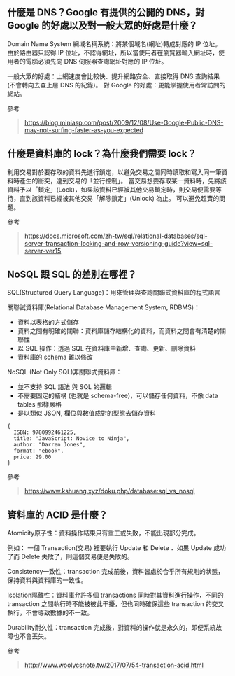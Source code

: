 ## 什麼是 DNS？Google 有提供的公開的 DNS，對 Google 的好處以及對一般大眾的好處是什麼？
Domain Name System 網域名稱系統：將某個域名(網址)轉成對應的 IP 位址。
由於路由器只認得 IP 位址，不認得網址，所以當使用者在瀏覽器輸入網址時，使用者的電腦必須先向 DNS 伺服器查詢網址對應的 IP 位址。

一般大眾的好處：上網速度會比較快、提升網路安全、直接取得 DNS 查詢結果(不會轉向去查上層 DNS 的紀錄)。
對 Google 的好處：更能掌握使用者常訪問的網站。

參考
>https://blog.miniasp.com/post/2009/12/08/Use-Google-Public-DNS-may-not-surfing-faster-as-you-expected

## 什麼是資料庫的 lock？為什麼我們需要 lock？

利用交易對於要存取的資料先進行鎖定，以避免交易之間同時讀取和寫入同一筆資料時產生的衝突，達到交易的「並行控制」。
當交易想要存取某一資料時，先將該資料予以「鎖定」(Lock)，如果該資料已經被其他交易鎖定時，則交易便需要等待，直到該資料已經被其他交易「解除鎖定」(Unlock) 為止。
可以避免超賣的問題。

參考
>https://docs.microsoft.com/zh-tw/sql/relational-databases/sql-server-transaction-locking-and-row-versioning-guide?view=sql-server-ver15

## NoSQL 跟 SQL 的差別在哪裡？

SQL(Structured Query Language)：用來管理與查詢關聯式資料庫的程式語言

關聯試資料庫(Relational Database Management System, RDBMS)：
- 資料以表格的方式儲存
- 資料之間有明確的關聯：資料庫儲存結構化的資料，而資料之間會有清楚的關聯性
- 以 SQL 操作：透過 SQL 在資料庫中新增、查詢、更新、刪除資料
- 資料庫的 schema 難以修改

NoSQL (Not Only SQL)非關聯式資料庫：
- 並不支持 SQL 語法 與 SQL 的邏輯
- 不需要固定的結構 (也就是 schema-free)，可以儲存任何資料，不像 data tables 那樣嚴格
- 是以類似 JSON, 欄位與數值成對的型態去儲存資料
```
{
  ISBN: 9780992461225,
  title: "JavaScript: Novice to Ninja",
  author: "Darren Jones",
  format: "ebook",
  price: 29.00
}
```

參考
>https://www.kshuang.xyz/doku.php/database:sql_vs_nosql


## 資料庫的 ACID 是什麼？
Atomicity原子性：資料操作結果只有重工或失敗，不能出現部分完成。

例如：
一個 Transaction(交易) 裡要執行 Update 和 Delete ．如果 Update 成功了而 Delete 失敗了，則這個交易便是失敗的。

Consistency一致性：transaction 完成前後，資料皆處於合乎所有規則的狀態，保持資料與資料庫的一致性。

Isolation隔離性：資料庫允許多個 transactions 同時對其資料進行操作，不同的 transaction 之間執行時不能被彼此干擾，但也同時確保這些 transaction 的交叉執行，不會導致數據的不一致。

Durability耐久性：transaction 完成後，對資料的操作就是永久的，即便系統故障也不會丟失。

參考
>http://www.woolycsnote.tw/2017/07/54-transaction-acid.html